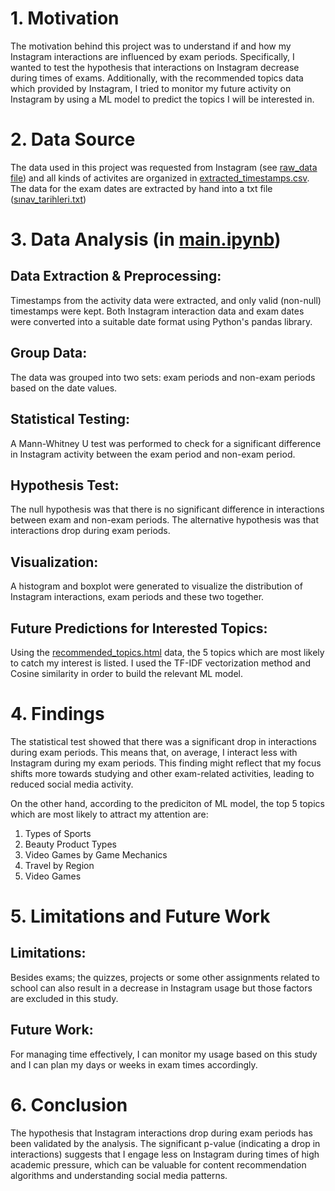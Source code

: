 # 1. Motivation
The motivation behind this project was to understand if and how my Instagram interactions are influenced by exam periods. Specifically, I wanted to test the hypothesis that interactions on Instagram decrease during times of exams. Additionally, with the recommended topics data which provided by Instagram, I tried to monitor my future activity on Instagram by using a ML model to predict the topics I will be interested in.

# 2. Data Source
The data used in this project was requested from Instagram (see [raw_data file](https://github.com/yigitdemirkan/DSA210-Fall-2024-Project/tree/main/raw_data)) and all kinds of activites are organized in [extracted_timestamps.csv](https://github.com/yigitdemirkan/DSA210-Fall-2024-Project/blob/main/extracted_timestamps.csv). The data for the exam dates are extracted by hand into a txt file ([sınav_tarihleri.txt](https://github.com/yigitdemirkan/DSA210-Fall-2024-Project/blob/main/s%C4%B1nav_tarihleri.txt))

# 3. Data Analysis (in [main.ipynb](https://github.com/yigitdemirkan/DSA210-Fall-2024-Project/blob/main/main.ipynb))
## Data Extraction & Preprocessing:
Timestamps from the activity data were extracted, and only valid (non-null) timestamps were kept.
Both Instagram interaction data and exam dates were converted into a suitable date format using Python's pandas library.
## Group Data:
The data was grouped into two sets: exam periods and non-exam periods based on the date values.
## Statistical Testing:
A Mann-Whitney U test was performed to check for a significant difference in Instagram activity between the exam period and non-exam period.
## Hypothesis Test:
The null hypothesis was that there is no significant difference in interactions between exam and non-exam periods.
The alternative hypothesis was that interactions drop during exam periods.
## Visualization:
A histogram and boxplot were generated to visualize the distribution of Instagram interactions, exam periods and these two together.
## Future Predictions for Interested Topics:
Using the [recommended_topics.html](https://github.com/yigitdemirkan/DSA210-Fall-2024-Project/blob/main/raw_data/recommended_topics.html) data, the 5 topics which are most likely to catch my interest is listed. I used the TF-IDF vectorization method and Cosine similarity in order to build the relevant ML model. 

# 4. Findings
The statistical test showed that there was a significant drop in interactions during exam periods. This means that, on average, I interact less with Instagram during my exam periods. This finding might reflect that my focus shifts more towards studying and other exam-related activities, leading to reduced social media activity. 

On the other hand, according to the prediciton of ML model, the top 5 topics which are most likely to attract my attention are:
1) Types of Sports
2) Beauty Product Types
3) Video Games by Game Mechanics
4) Travel by Region
5) Video Games

# 5. Limitations and Future Work
## Limitations:
Besides exams; the quizzes, projects or some other assignments related to school can also result in a decrease in Instagram usage but those factors are excluded in this study.

## Future Work:
For managing time effectively, I can monitor my usage based on this study and I can plan my days or weeks in exam times accordingly. 

# 6. Conclusion
The hypothesis that Instagram interactions drop during exam periods has been validated by the analysis. The significant p-value (indicating a drop in interactions) suggests that I engage less on Instagram during times of high academic pressure, which can be valuable for content recommendation algorithms and understanding social media patterns.
